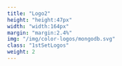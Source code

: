 ```yaml
---
title: "Logo2"
height: "height:47px"
width: "width:164px"
margin: "margin:2.4%"
img: "/img/color-logos/mongodb.svg"
class: "1stSetLogos"
weight: 2
---
```


